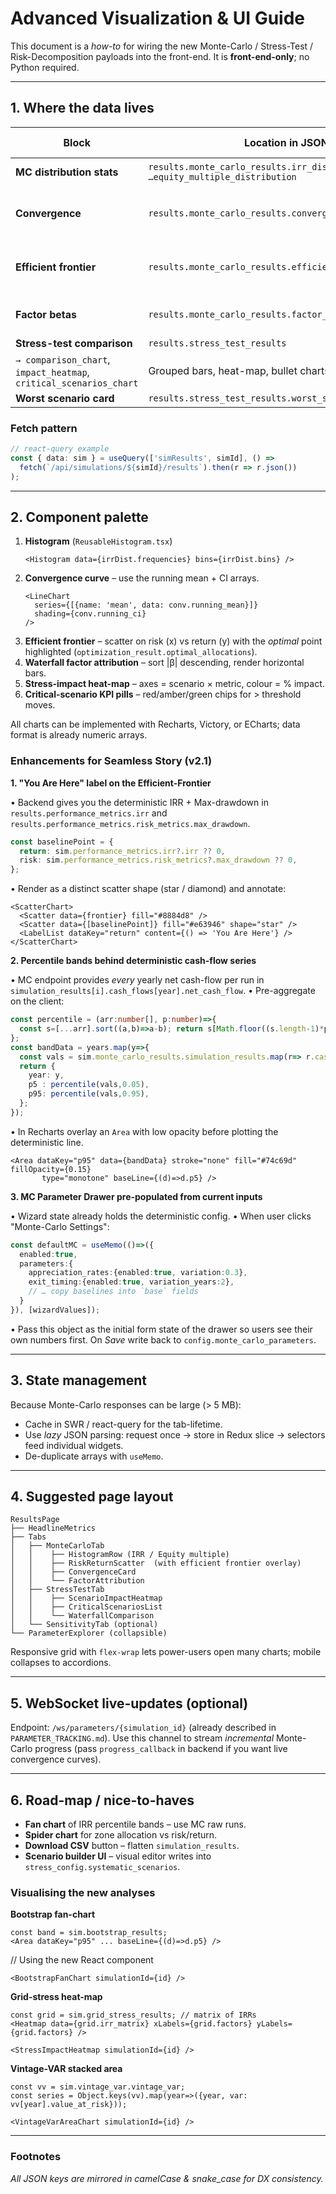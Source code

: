 # Advanced Visualization & UI Guide

This document is a *how-to* for wiring the new Monte-Carlo / Stress-Test / Risk-Decomposition payloads into the front-end.
It is **front-end-only**; no Python required.

---
## 1. Where the data lives

| Block | Location in JSON | Typical UI Widgets |
|-------|------------------|--------------------|
| **MC distribution stats** | `results.monte_carlo_results.irr_distribution`<br>`…equity_multiple_distribution` | Histograms ✓, CDFs |
| **Convergence** | `results.monte_carlo_results.convergence` | Line chart with ±CI shaded area |
| **Efficient frontier** | `results.monte_carlo_results.efficient_frontier` | Scatter/line, risk × return plane |
| **Factor betas** | `results.monte_carlo_results.factor_decomposition.betas` | Waterfall / horizontal bar |
| **Stress-test comparison** | `results.stress_test_results`
`→ comparison_chart`, `impact_heatmap`, `critical_scenarios_chart` | Grouped bars, heat-map, bullet charts |
| **Worst scenario card** | `results.stress_test_results.worst_scenario` | KPI widget |

### Fetch pattern
```ts
// react-query example
const { data: sim } = useQuery(['simResults', simId], () =>
  fetch(`/api/simulations/${simId}/results`).then(r => r.json())
);
```

---
## 2. Component palette

1. **Histogram** (`ReusableHistogram.tsx`)
   ```tsx
   <Histogram data={irrDist.frequencies} bins={irrDist.bins} />
   ```
2. **Convergence curve** – use the running mean + CI arrays.
   ```tsx
   <LineChart
     series={[{name: 'mean', data: conv.running_mean}]}
     shading={conv.running_ci}
   />
   ```
3. **Efficient frontier** – scatter on risk (x) vs return (y) with the *optimal* point highlighted (`optimization_result.optimal_allocations`).
4. **Waterfall factor attribution** – sort |β| descending, render horizontal bars.
5. **Stress-impact heat-map** – axes = scenario × metric, colour = % impact.
6. **Critical-scenario KPI pills** – red/amber/green chips for > threshold moves.

All charts can be implemented with Recharts, Victory, or ECharts; data format is already numeric arrays.

### Enhancements for Seamless Story (v2.1)

**1. "You Are Here" label on the Efficient-Frontier**

• Backend gives you the deterministic IRR + Max-drawdown in
  `results.performance_metrics.irr` and
  `results.performance_metrics.risk_metrics.max_drawdown`.

```ts
const baselinePoint = {
  return: sim.performance_metrics.irr?.irr ?? 0,
  risk: sim.performance_metrics.risk_metrics?.max_drawdown ?? 0,
};
```
• Render as a distinct scatter shape (star / diamond) and annotate:
```tsx
<ScatterChart>
  <Scatter data={frontier} fill="#8884d8" />
  <Scatter data={[baselinePoint]} fill="#e63946" shape="star" />
  <LabelList dataKey="return" content={() => 'You Are Here'} />
</ScatterChart>
```

**2. Percentile bands behind deterministic cash-flow series**

• MC endpoint provides *every* yearly net cash-flow per run in
  `simulation_results[i].cash_flows[year].net_cash_flow`.
• Pre-aggregate on the client:
```ts
const percentile = (arr:number[], p:number)=>{
  const s=[...arr].sort((a,b)=>a-b); return s[Math.floor((s.length-1)*p)];
};
const bandData = years.map(y=>{
  const vals = sim.monte_carlo_results.simulation_results.map(r=> r.cash_flows[y]?.net_cash_flow||0);
  return {
    year: y,
    p5 : percentile(vals,0.05),
    p95: percentile(vals,0.95),
  };
});
```
• In Recharts overlay an `Area` with low opacity before plotting the deterministic line.
```tsx
<Area dataKey="p95" data={bandData} stroke="none" fill="#74c69d" fillOpacity={0.15}
       type="monotone" baseLine={(d)=>d.p5} />
```

**3. MC Parameter Drawer pre-populated from current inputs**

• Wizard state already holds the deterministic config.
• When user clicks "Monte-Carlo Settings":
```ts
const defaultMC = useMemo(()=>({
  enabled:true,
  parameters:{
    appreciation_rates:{enabled:true, variation:0.3},
    exit_timing:{enabled:true, variation_years:2},
    // … copy baselines into `base` fields
  }
}), [wizardValues]);
```
• Pass this object as the initial form state of the drawer so users see their own numbers first.  On *Save* write back to `config.monte_carlo_parameters`.

---
## 3. State management

Because Monte-Carlo responses can be large (> 5 MB):

* Cache in SWR / react-query for the tab-lifetime.
* Use *lazy* JSON parsing: request once → store in Redux slice → selectors feed individual widgets.
* De-duplicate arrays with `useMemo`.

---
## 4. Suggested page layout

```
ResultsPage
├── HeadlineMetrics
├── Tabs
│   ├── MonteCarloTab
│   │    ├── HistogramRow (IRR / Equity multiple)
│   │    ├── RiskReturnScatter  (with efficient frontier overlay)
│   │    ├── ConvergenceCard
│   │    └── FactorAttribution
│   ├── StressTestTab
│   │    ├── ScenarioImpactHeatmap
│   │    ├── CriticalScenariosList
│   │    └── WaterfallComparison
│   └── SensitivityTab (optional)
└── ParameterExplorer (collapsible)
```

Responsive grid with `flex-wrap` lets power-users open many charts; mobile collapses to accordions.

---
## 5. WebSocket live-updates (optional)

Endpoint: `/ws/parameters/{simulation_id}` (already described in `PARAMETER_TRACKING.md`).
Use this channel to stream *incremental* Monte-Carlo progress (pass `progress_callback` in backend if you want live convergence curves).

---
## 6. Road-map / nice-to-haves

* **Fan chart** of IRR percentile bands – use MC raw runs.
* **Spider chart** for zone allocation vs risk/return.
* **Download CSV** button – flatten `simulation_results`.
* **Scenario builder UI** – visual editor writes into `stress_config.systematic_scenarios`.

### Visualising the new analyses

**Bootstrap fan-chart**
```tsx
const band = sim.bootstrap_results;
<Area dataKey="p95" ... baseLine={(d)=>d.p5} />
```

// Using the new React component
```tsx
<BootstrapFanChart simulationId={id} />
```

**Grid-stress heat-map**
```tsx
const grid = sim.grid_stress_results; // matrix of IRRs
<Heatmap data={grid.irr_matrix} xLabels={grid.factors} yLabels={grid.factors} />
```

```tsx
<StressImpactHeatmap simulationId={id} />
```

**Vintage-VAR stacked area**
```tsx
const vv = sim.vintage_var.vintage_var;
const series = Object.keys(vv).map(year=>({year, var: vv[year].value_at_risk}));
```

```tsx
<VintageVarAreaChart simulationId={id} />
```

---
### Footnotes
*All JSON keys are mirrored in camelCase & snake_case for DX consistency.* 